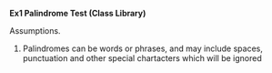 **Ex1 Palindrome Test (Class Library)**

Assumptions.

1. Palindromes can be words or phrases, and may include spaces, punctuation and other special chartacters which will be ignored
